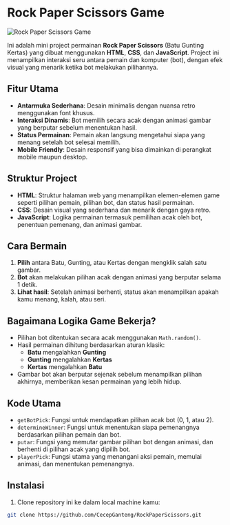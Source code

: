 # Rock Paper Scissors Game
![Rock Paper Scissors Game](https://i.ibb.co.com/3FScMhr/rockpaperscissors.png)


Ini adalah mini project permainan **Rock Paper Scissors** (Batu Gunting Kertas) yang dibuat menggunakan **HTML**, **CSS**, dan **JavaScript**. Project ini menampilkan interaksi seru antara pemain dan komputer (bot), dengan efek visual yang menarik ketika bot melakukan pilihannya.

## Fitur Utama

- **Antarmuka Sederhana**: Desain minimalis dengan nuansa retro menggunakan font khusus.
- **Interaksi Dinamis**: Bot memilih secara acak dengan animasi gambar yang berputar sebelum menentukan hasil.
- **Status Permainan**: Pemain akan langsung mengetahui siapa yang menang setelah bot selesai memilih.
- **Mobile Friendly**: Desain responsif yang bisa dimainkan di perangkat mobile maupun desktop.

## Struktur Project

- **HTML**: Struktur halaman web yang menampilkan elemen-elemen game seperti pilihan pemain, pilihan bot, dan status hasil permainan.
- **CSS**: Desain visual yang sederhana dan menarik dengan gaya retro.
- **JavaScript**: Logika permainan termasuk pemilihan acak oleh bot, penentuan pemenang, dan animasi gambar.

## Cara Bermain

1. **Pilih** antara Batu, Gunting, atau Kertas dengan mengklik salah satu gambar.
2. **Bot** akan melakukan pilihan acak dengan animasi yang berputar selama 1 detik.
3. **Lihat hasil**: Setelah animasi berhenti, status akan menampilkan apakah kamu menang, kalah, atau seri.
   
## Bagaimana Logika Game Bekerja?

- Pilihan bot ditentukan secara acak menggunakan `Math.random()`.
- Hasil permainan dihitung berdasarkan aturan klasik:
  - **Batu** mengalahkan **Gunting**
  - **Gunting** mengalahkan **Kertas**
  - **Kertas** mengalahkan **Batu**
- Gambar bot akan berputar sejenak sebelum menampilkan pilihan akhirnya, memberikan kesan permainan yang lebih hidup.

## Kode Utama

- `getBotPick`: Fungsi untuk mendapatkan pilihan acak bot (0, 1, atau 2).
- `determineWinner`: Fungsi untuk menentukan siapa pemenangnya berdasarkan pilihan pemain dan bot.
- `putar`: Fungsi yang memutar gambar pilihan bot dengan animasi, dan berhenti di pilihan acak yang dipilih bot.
- `playerPick`: Fungsi utama yang menangani aksi pemain, memulai animasi, dan menentukan pemenangnya.

## Instalasi

1. Clone repository ini ke dalam local machine kamu:

```bash
git clone https://github.com/CecepGanteng/RockPaperScissors.git
